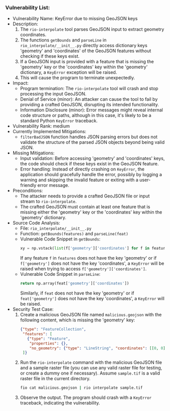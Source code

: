 ### Vulnerability List:

- Vulnerability Name: KeyError due to missing GeoJSON keys
- Description:
  1. The `rio-interpolate` tool parses GeoJSON input to extract geometry coordinates.
  2. The functions `getBounds` and `parseLine` in `rio_interpolate/__init__.py` directly access dictionary keys 'geometry' and 'coordinates' of the GeoJSON features without checking if these keys exist.
  3. If a GeoJSON input is provided with a feature that is missing the 'geometry' key or the 'coordinates' key within the 'geometry' dictionary, a `KeyError` exception will be raised.
  4. This will cause the program to terminate unexpectedly.
- Impact:
  - Program termination: The `rio-interpolate` tool will crash and stop processing the input GeoJSON.
  - Denial of Service (minor): An attacker can cause the tool to fail by providing a crafted GeoJSON, disrupting its intended functionality.
  - Information Disclosure (minor): Error messages might reveal internal code structure or paths, although in this case, it's likely to be a standard Python `KeyError` traceback.
- Vulnerability Rank: medium
- Currently Implemented Mitigations:
  - `filterBadJSON` function handles JSON parsing errors but does not validate the structure of the parsed JSON objects beyond being valid JSON.
- Missing Mitigations:
  - Input validation: Before accessing 'geometry' and 'coordinates' keys, the code should check if these keys exist in the GeoJSON feature.
  - Error handling: Instead of directly crashing on `KeyError`, the application should gracefully handle the error, possibly by logging a warning and skipping the invalid feature or exiting with a user-friendly error message.
- Preconditions:
  - The attacker needs to provide a crafted GeoJSON file or input stream to `rio-interpolate`.
  - The crafted GeoJSON must contain at least one feature that is missing either the 'geometry' key or the 'coordinates' key within the 'geometry' dictionary.
- Source Code Analysis:
  - File: `rio_interpolate/__init__.py`
  - Function: `getBounds(features)` and `parseLine(feat)`
  - Vulnerable Code Snippet in `getBounds`:
    ```python
    xy = np.vstack(list(f['geometry']['coordinates'] for f in features))
    ```
    If any feature `f` in `features` does not have the key 'geometry' or if `f['geometry']` does not have the key 'coordinates', a `KeyError` will be raised when trying to access `f['geometry']['coordinates']`.
  - Vulnerable Code Snippet in `parseLine`:
    ```python
    return np.array(feat['geometry']['coordinates'])
    ```
    Similarly, if `feat` does not have the key 'geometry' or if `feat['geometry']` does not have the key 'coordinates', a `KeyError` will be raised.
- Security Test Case:
  1. Create a malicious GeoJSON file named `malicious.geojson` with the following content, which is missing the 'geometry' key:
     ```json
     {"type": "FeatureCollection",
      "features": [
        {"type": "Feature",
         "properties": {},
         "no_geometry": {"type": "LineString", "coordinates": [[0, 0], [1, 1]]}}
      ]}
     ```
  2. Run the `rio-interpolate` command with the malicious GeoJSON file and a sample raster file (you can use any valid raster file for testing, or create a dummy one if necessary). Assume `sample.tif` is a valid raster file in the current directory.
     ```bash
     fio cat malicious.geojson | rio interpolate sample.tif
     ```
  3. Observe the output. The program should crash with a `KeyError` traceback, indicating the vulnerability.